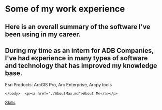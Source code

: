 <!DOCTYPE html>
<html>
    <head>
<h1 id="experience">Some of my work experience</h1>
    </head>
<h2 id="this-code-sample-was-written-by-me">Here is an overall summary of the software I've been using in my career.</h2>
    <body>
<h2>During my time as an intern for ADB Companies, I've had experience in many types of software and technology that has improved my knowledge base.</h2>
<body>Esri Products: ArcGIS Pro, Arc Enterprise, Arcpy tools</body>
        
    </body>  <p><a href="./AboutMax.md">About Me</a></p>
  <p><a href="./Skills.md">Skills</a></p>
  
